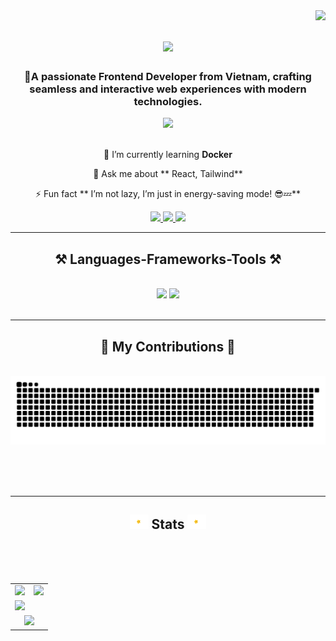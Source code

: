 <img align="right" src="https://visitor-badge.laobi.icu/badge?page_id=salesp07.salesp07" />

<h1 align="center">
    <img src="https://readme-typing-svg.herokuapp.com/?font=Righteous&size=35&center=true&vCenter=true&width=500&height=70&duration=4000&lines=Hi+There!+👋;+I'm+Phuong+Thi!;" />
</h1>

<h3 align="center">🚀A passionate Frontend Developer from Vietnam, crafting seamless and interactive web experiences with modern technologies.</h3>
<div align="center">
  <picture><img src="https://komarev.com/ghpvc/?style=for-the-badge&color=blueviolet&base=700&username=thidtp"/></picture>
</div>
<br/>


<div align="center">
 
 🌱 I’m currently learning **Docker**

💬 Ask me about ** React, Tailwind**

⚡ Fun fact ** I’m not lazy, I’m just in energy-saving mode! 😎💤**

 </div>
 
<div align="center"> 
  <a href="thidtp.02@gmail.com">
    <img src="https://img.shields.io/badge/Gmail-333333?style=for-the-badge&logo=gmail&logoColor=red" />
  </a>
  <a href="https://www.linkedin.com/in/thieduong/" target="_blank">
    <img src="https://img.shields.io/badge/LinkedIn-0077B5?style=for-the-badge&logo=linkedin&logoColor=white" target="_blank" />
  </a>
  <a href="https://duongthiphuongthi.vercel.app/" target="_blank">
     <img src="https://img.shields.io/badge/Portfolio-FF5722?style=for-the-badge&logo=todoist&logoColor=white" target="_blank" /> <!-- sqlite, safari, google-chrome are other good icon options -->
  </a>
</div>

 <hr/>
 
<h2 align="center">
    ⚒️ Languages-Frameworks-Tools ⚒️</h2>
<br/>
<div align="center">
    <img src="https://skillicons.dev/icons?i=react,bootstrap,html,css,vscode,github,figma,tailwind,git,r" />
    <img src="https://skillicons.dev/icons?i=nodejs,javascript,typescript,mongodb,c,java,php,mysql" /><br>
</div>

<br/>
<hr/>

<div align="center">
  <h2>🐍 My Contributions 🐍</h2>
  <br>
  <img alt="snake eating my contributions" src="https://raw.githubusercontent.com/thidtp/thidtp/output/github-contribution-grid-snake-dark.svg" />
  
  <br/><br/><br/>
</div>

<hr/>

<h2 align="center">
  <img src="images/star.gif" width="30px">
  Stats
  <img src="images/star.gif" width="30px">
</h2>

<br>
<br/><br/>
<table>
  <tr>
    <td valign="middle">
      <picture>
        <source media="(prefers-color-scheme: dark)" srcset="https://github-readme-stats.vercel.app/api?username=thidtp&show_icons=true&custom_title=GitHub&nbsp;Stats&bg_color=00000000&hide_border=true&theme=react">
        <img src="https://github-readme-stats.vercel.app/api?username=thidtp&show_icons=true&custom_title=GitHub&nbsp;Stats&bg_color=00000000&hide_border=true&theme=default">
      </picture>
    </td>
    <td valign="middle">
      <picture>
        <source media="(prefers-color-scheme: dark)" srcset="https://github-readme-streak-stats-five-jet.vercel.app/?user=thidtp&background=00000000&hide_border=true&theme=react&currStreakNum=ffffff">
        <img src="https://github-readme-streak-stats-five-jet.vercel.app/?user=thidtp&background=00000000&hide_border=true&theme=default&ring=5194F0&fire=5194F0&currStreakLabel=2F80ED&currStreakNum=434D58&sideNums=434D58">
      </picture>
    </td>
  </tr>
  <tr/>
  <tr>
    <td colspan="2">
      <picture>
        <source media="(prefers-color-scheme: dark)" srcset="https://github-readme-activity-graph.vercel.app/graph?username=thidtp&custom_title=Contribution&nbsp;Graph&hide_border=true&bg_color=00000000&theme=react&point=ffffff">
        <img src="https://github-readme-activity-graph.vercel.app/graph?username=thidtp&custom_title=Contributions&nbsp;Graph&hide_border=true&bg_color=00000000&theme=minimal">
      </picture>
    </td>
      
  </tr>
    <tr>
      <td colspan="2" align="center">
        <picture>
          <source media="(prefers-color-scheme: dark)" srcset="https://github-readme-stats.vercel.app/api/top-langs/?username=thidtp&layout=compact&hide_border=true&bg_color=00000000&theme=tokyonight&title_color=70A5FD&text_color=C3D1E5">
          <img src="https://github-readme-stats.vercel.app/api/top-langs/?username=thidtp&layout=compact&hide_border=true&bg_color=00000000&theme=gruvbox&title_color=FABD2F&text_color=EBDBB2">
        </picture>
      </td>
    </tr>
</table>